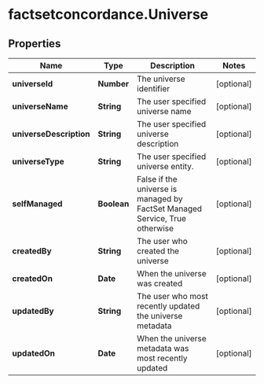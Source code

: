 # factsetconcordance.Universe

## Properties

Name | Type | Description | Notes
------------ | ------------- | ------------- | -------------
**universeId** | **Number** | The universe identifier | [optional] 
**universeName** | **String** | The user specified universe name | [optional] 
**universeDescription** | **String** | The user specified universe description | [optional] 
**universeType** | **String** | The user specified universe entity. | [optional] 
**selfManaged** | **Boolean** | False if the universe is managed by FactSet Managed Service, True otherwise | [optional] 
**createdBy** | **String** | The user who created the universe | [optional] 
**createdOn** | **Date** | When the universe was created | [optional] 
**updatedBy** | **String** | The user who most recently updated the universe metadata | [optional] 
**updatedOn** | **Date** | When the universe metadata was most recently updated | [optional] 


